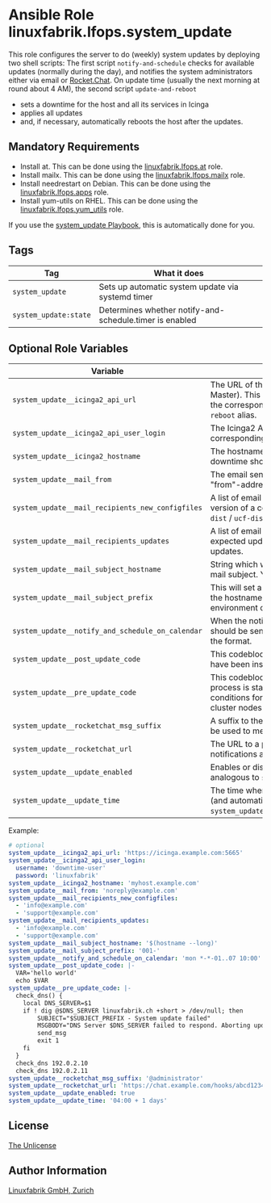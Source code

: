 # Ansible Role linuxfabrik.lfops.system_update

This role configures the server to do (weekly) system updates by deploying two shell scripts: The first script `notify-and-schedule` checks for available updates (normally during the day), and notifies the system administrators either via email or [Rocket.Chat](https://rocket.chat/). On update time (usually the next morning at round about 4 AM), the second script `update-and-reboot`

* sets a downtime for the host and all its services in Icinga
* applies all updates
* and, if necessary, automatically reboots the host after the updates.


## Mandatory Requirements

* Install at. This can be done using the [linuxfabrik.lfops.at](https://github.com/Linuxfabrik/lfops/tree/main/roles/at) role.
* Install mailx. This can be done using the [linuxfabrik.lfops.mailx](https://github.com/Linuxfabrik/lfops/tree/main/roles/mailx) role.
* Install needrestart on Debian. This can be done using the [linuxfabrik.lfops.apps](https://github.com/Linuxfabrik/lfops/tree/main/roles/apps) role.
* Install yum-utils on RHEL. This can be done using the [linuxfabrik.lfops.yum_utils](https://github.com/Linuxfabrik/lfops/tree/main/roles/yum_utils) role.

If you use the [system_update Playbook](https://github.com/Linuxfabrik/lfops/blob/main/playbooks/system_update.yml), this is automatically done for you.


## Tags

| Tag                   | What it does                                            |
| ---                   | ------------                                            |
| `system_update`       | Sets up automatic system update via systemd timer       |
| `system_update:state` | Determines whether notify-and-schedule.timer is enabled |


## Optional Role Variables

| Variable | Description | Default Value |
| -------- | ----------- | ------------- |
| `system_update__icinga2_api_url` | The URL of the Icinga2 API (usually on the Icinga2 Master). This will be used to set a downtime for the corresponding host and all its services in the `reboot` alias. | `'https://{{ icinga2_agent__icinga2_master_host | d("") }}:{{ icinga2_agent__icinga2_master_port | d(5665) }}'` |
| `system_update__icinga2_api_user_login` | The Icinga2 API User to set the downtime for the corresponding host and all its services. | unset |
| `system_update__icinga2_hostname` | The hostname of the Icinga2 host on which the downtime should be set. |  `'{{ ansible_facts["nodename"] }}'` |
| `system_update__mail_from` | The email sender account. This will be used as the "from"-address for all notifications. | `'{{ mailto_root__from }}'` |
| `system_update__mail_recipients_new_configfiles` | A list of email recipients to notify if there is a new version of a config file (`rpmnew` / `rpmsave` / `dpkg-dist` / `ucf-dist`). | `'{{ mailto_root__to }}'` |
| `system_update__mail_recipients_updates` | A list of email recipients to notify about the expected updates and the report of the installed updates. | `'{{ mailto_root__to }}'` |
| `system_update__mail_subject_hostname` | String which will be used as the hostname in the mail subject. You can use `$()` to call bash code. | '$(hostname --short)' |
| `system_update__mail_subject_prefix` | This will set a prefix that will be showed in front of the hostname. Can be used to separate servers by environment or customer. | `''` |
| `system_update__notify_and_schedule_on_calendar` | When the notification for the expected updates should be sent. Have a look at [systemd.time(7)](https://www.freedesktop.org/software/systemd/man/systemd.time.html) for the format. | `'mon 10:00'` |
| `system_update__post_update_code` | This codeblock will be executed after the updates have been installed and before a potential reboot. | unset |
| `system_update__pre_update_code` | This codeblock will be executed before the update process is started. Can be used to check pre-conditions for updating, for example for checking cluster nodes. | unset |
| `system_update__rocketchat_msg_suffix` | A suffix to the Rocket.Chat notifications. This can be used to mention other users. | unset |
| `system_update__rocketchat_url` | The URL to a potential Rocket.Chat server to send notifications about the updates to. | unset |
| `system_update__update_enabled` | Enables or disables the system-update timer, analogous to `systemctl enable/disable --now`.  | `true` |
| `system_update__update_time` | The time when to actually execute the updates (and automatically reboot if necessary), relative to `system_update__notify_and_schedule_on_calendar`. | `04:00 + 1 days'` |

Example:
```yaml
# optional
system_update__icinga2_api_url: 'https://icinga.example.com:5665'
system_update__icinga2_api_user_login:
  username: 'downtime-user'
  password: 'linuxfabrik'
system_update__icinga2_hostname: 'myhost.example.com'
system_update__mail_from: 'noreply@example.com'
system_update__mail_recipients_new_configfiles:
  - 'info@example.com'
  - 'support@example.com'
system_update__mail_recipients_updates:
  - 'info@example.com'
  - 'support@example.com'
system_update__mail_subject_hostname: '$(hostname --long)'
system_update__mail_subject_prefix: '001-'
system_update__notify_and_schedule_on_calendar: 'mon *-*-01..07 10:00' # first monday of the month
system_update__post_update_code: |-
  VAR='hello world'
  echo $VAR
system_update__pre_update_code: |-
  check_dns() {
    local DNS_SERVER=$1
    if ! dig @$DNS_SERVER linuxfabrik.ch +short > /dev/null; then
        SUBJECT="$SUBJECT_PREFIX - System update failed"
        MSGBODY="DNS Server $DNS_SERVER failed to respond. Aborting update."
        send_msg
        exit 1
    fi
  }
  check_dns 192.0.2.10
  check_dns 192.0.2.11
system_update__rocketchat_msg_suffix: '@administrator'
system_update__rocketchat_url: 'https://chat.example.com/hooks/abcd1234'
system_update__update_enabled: true
system_update__update_time: '04:00 + 1 days'
```


## License

[The Unlicense](https://unlicense.org/)


## Author Information

[Linuxfabrik GmbH, Zurich](https://www.linuxfabrik.ch)
